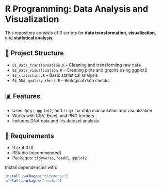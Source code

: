# R Programming: Data Analysis and Visualization

This repository consists of R scripts for **data transformation**, **visualization**, and **statistical analysis**.

## 📂 Project Structure

- `01_Data_transformation.R` – Cleaning and transforming raw data
- `02_Data_visualization.R` – Creating plots and graphs using ggplot2
- `03_statistics.R` – Basic statistical analysis
- `04_DNA_quality_check.R` – Biological data checks

## 📊 Features

- Uses `dplyr`, `ggplot2`, and `tidyr` for data manipulation and visualization
- Works with CSV, Excel, and PNG formats
- Includes DNA data and iris dataset analysis

## 🔧 Requirements

- R (≥ 4.0.0)
- RStudio (recommended)
- Packages: `tidyverse`, `readxl`, `ggplot2`

Install dependencies with:
  ```r
install.packages("tidyverse")
install.packages("readxl")
